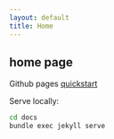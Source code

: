 ```yaml
---
layout: default
title: Home
---
```

## home page

Github pages [quickstart](https://docs.github.com/en/pages/quickstart)

Serve locally:
```bash
cd docs
bundle exec jekyll serve
```